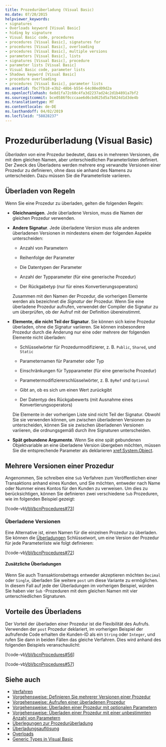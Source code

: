 ```yaml
---
title: Prozedurüberladung (Visual Basic)
ms.date: 07/20/2015
helpviewer_keywords:
- signatures
- Overloads keyword [Visual Basic]
- hiding by signature
- Visual Basic code, procedures
- procedures [Visual Basic], signatures for
- procedures [Visual Basic], overloading
- procedures [Visual Basic], multiple versions
- parameters [Visual Basic], lists
- signatures [Visual Basic], procedure
- parameter lists [Visual Basic]
- Visual Basic code, parameter lists
- Shadows keyword [Visual Basic]
- procedure overloading
- procedures [Visual Basic], parameter lists
ms.assetid: fbc7fb18-e3b2-48b6-b554-64c00ed09d2a
ms.openlocfilehash: 6e8d1fa72c60c4fa3d2237ad24c2d1b4891a7bf2
ms.sourcegitcommit: bce0586f0cccaae6d6cbd625d5a7b824d1d3de4b
ms.translationtype: MT
ms.contentlocale: de-DE
ms.lasthandoff: 04/02/2019
ms.locfileid: "58828237"
---
```

# <a name="procedure-overloading-visual-basic"></a>Prozedurüberladung (Visual Basic)
*Überladen von* eine Prozedur bedeutet, dass es in mehreren Versionen, die mit dem gleichen Namen, aber unterschiedlichen Parameterlisten definiert. Der Zweck des Überladens werden mehrere eng verwandte Versionen einer Prozedur zu definieren, ohne dass sie anhand des Namens zu unterscheiden. Dazu müssen Sie die Parameterliste variieren.  
  
## <a name="overloading-rules"></a>Überladen von Regeln  
 Wenn Sie eine Prozedur zu überladen, gelten die folgenden Regeln:  
  
-   **Gleichnamigen**. Jede überladene Version, muss die Namen der gleichen Prozedur verwenden.  
  
-   **Andere Signatur**. Jede überladene Version muss alle anderen überladenen Versionen in mindestens einem der folgenden Aspekte unterscheiden:  
  
    -   Anzahl von Parametern  
  
    -   Reihenfolge der Parameter  
  
    -   Die Datentypen der Parameter  
  
    -   Anzahl der Typparameter (für eine generische Prozedur)  
  
    -   Der Rückgabetyp (nur für eines Konvertierungsoperators)  
  
     Zusammen mit den Namen der Prozedur, die vorherigen Elemente werden als bezeichnet die *Signatur* der Prozedur. Wenn Sie eine überladene Prozedur aufrufen, verwendet der Compiler die Signatur zu um überprüfen, ob der Aufruf mit der Definition übereinstimmt.  
  
-   **Elemente, die nicht Teil der Signatur**. Sie können sich keine Prozedur überladen, ohne die Signatur variieren. Sie können insbesondere Prozedur durch die Änderung nur eine oder mehrere der folgenden Elemente nicht überladen:  
  
    -   Schlüsselwörter für Prozedurmodifizierer, z. B. `Public`, `Shared`, und `Static`  
  
    -   Parameternamen für Parameter oder Typ  
  
    -   Einschränkungen für Typparameter (für eine generische Prozedur)  
  
    -   Parametermodifiziererschlüsselwörter, z. B. `ByRef` und `Optional`  
  
    -   Gibt an, ob es sich um einen Wert zurückgibt  
  
    -   Der Datentyp des Rückgabewerts (mit Ausnahme eines Konvertierungsoperators)  
  
     Die Elemente in der vorherigen Liste sind nicht Teil der Signatur. Obwohl Sie sie verwenden können, um zwischen überladenen Versionen zu unterscheiden, können Sie sie zwischen überladenen Versionen variieren, die ordnungsgemäß durch ihre Signaturen unterscheiden.  
  
-   **Spät gebundene Argumente**. Wenn Sie eine spät gebundenen Objektvariable an eine überladene Version übergeben möchten, müssen Sie die entsprechende Parameter als deklarieren <xref:System.Object>.  
  
## <a name="multiple-versions-of-a-procedure"></a>Mehrere Versionen einer Prozedur  
 Angenommen, Sie schreiben eine `Sub` Verfahren zum Veröffentlichen einer Transaktions anhand eines Kunden, und Sie möchten, entweder nach Name oder Nummer eines Kontos für den Kunden zu verweisen. Um dies zu berücksichtigen, können Sie definieren zwei verschiedene `Sub` Prozeduren, wie im folgenden Beispiel gezeigt:  
  
 [!code-vb[VbVbcnProcedures#73](~/samples/snippets/visualbasic/VS_Snippets_VBCSharp/VbVbcnProcedures/VB/Class1.vb#73)]  
  
### <a name="overloaded-versions"></a>Überladene Versionen  
 Eine Alternative ist, einen Namen für die einzelnen Prozedur zu überladen. Sie können die [Überladungen](../../../../visual-basic/language-reference/modifiers/overloads.md) Schlüsselwort, um eine Version der Prozedur für jede Parameterliste wie folgt definieren:  
  
 [!code-vb[VbVbcnProcedures#72](~/samples/snippets/visualbasic/VS_Snippets_VBCSharp/VbVbcnProcedures/VB/Class1.vb#72)]  
  
#### <a name="additional-overloads"></a>Zusätzliche Überladungen  
 Wenn Sie auch Transaktionsbetrags entweder akzeptieren möchten `Decimal` oder `Single`, überladen Sie weitere `post` um diese Variante zu ermöglichen. In diesem Fall auf jede der Überladungen im vorherigen Beispiel, würden Sie haben vier `Sub` -Prozeduren mit dem gleichen Namen mit vier unterschiedlichen Signaturen.  
  
## <a name="advantages-of-overloading"></a>Vorteile des Überladens  
 Der Vorteil der überladen einer Prozedur ist die Flexibilität des Aufrufs. Verwenden der `post` Prozedur deklariert, im vorherigen Beispiel der aufrufende Code erhalten die Kunden-ID als ein `String` oder `Integer`, und rufen Sie dann in beiden Fällen das gleiche Verfahren. Dies wird anhand des folgenden Beispiels veranschaulicht:  
  
 [!code-vb[VbVbcnProcedures#56](~/samples/snippets/visualbasic/VS_Snippets_VBCSharp/VbVbcnProcedures/VB/Class1.vb#56)]  
  
 [!code-vb[VbVbcnProcedures#57](~/samples/snippets/visualbasic/VS_Snippets_VBCSharp/VbVbcnProcedures/VB/Class1.vb#57)]  
  
## <a name="see-also"></a>Siehe auch

- [Verfahren](./index.md)
- [Vorgehensweise: Definieren Sie mehrerer Versionen einer Prozedur](./how-to-define-multiple-versions-of-a-procedure.md)
- [Vorgehensweise: Aufrufen einer überladenen Prozedur](./how-to-call-an-overloaded-procedure.md)
- [Vorgehensweise: Überladen einer Prozedur mit optionalen Parametern](./how-to-overload-a-procedure-that-takes-optional-parameters.md)
- [Vorgehensweise: Überladen einer Prozedur mit einer unbestimmten Anzahl von Parametern](./how-to-overload-a-procedure-that-takes-an-indefinite-number-of-parameters.md)
- [Überlegungen zur Prozedurüberladung](./considerations-in-overloading-procedures.md)
- [Überladungsauflösung](./overload-resolution.md)
- [Overloads](../../../../visual-basic/language-reference/modifiers/overloads.md)
- [Generic Types in Visual Basic](../../../../visual-basic/programming-guide/language-features/data-types/generic-types.md)
